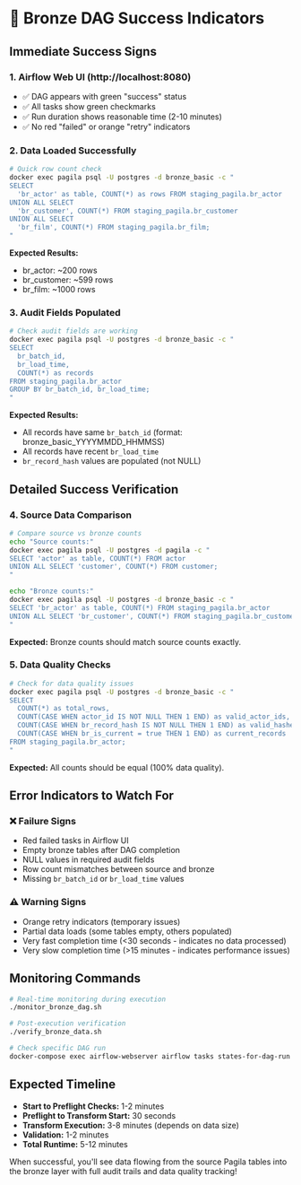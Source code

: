 # 🎯 Bronze DAG Success Indicators

## **Immediate Success Signs**

### 1. **Airflow Web UI (http://localhost:8080)**
- ✅ DAG appears with green "success" status
- ✅ All tasks show green checkmarks
- ✅ Run duration shows reasonable time (2-10 minutes)
- ✅ No red "failed" or orange "retry" indicators

### 2. **Data Loaded Successfully**
```bash
# Quick row count check
docker exec pagila psql -U postgres -d bronze_basic -c "
SELECT 
  'br_actor' as table, COUNT(*) as rows FROM staging_pagila.br_actor 
UNION ALL SELECT 
  'br_customer', COUNT(*) FROM staging_pagila.br_customer
UNION ALL SELECT 
  'br_film', COUNT(*) FROM staging_pagila.br_film;
"
```

**Expected Results:**
- br_actor: ~200 rows  
- br_customer: ~599 rows
- br_film: ~1000 rows

### 3. **Audit Fields Populated**
```bash
# Check audit fields are working
docker exec pagila psql -U postgres -d bronze_basic -c "
SELECT 
  br_batch_id,
  br_load_time,
  COUNT(*) as records
FROM staging_pagila.br_actor 
GROUP BY br_batch_id, br_load_time;
"
```

**Expected Results:**
- All records have same `br_batch_id` (format: bronze_basic_YYYYMMDD_HHMMSS)
- All records have recent `br_load_time` 
- `br_record_hash` values are populated (not NULL)

## **Detailed Success Verification**

### 4. **Source Data Comparison**
```bash
# Compare source vs bronze counts
echo "Source counts:"
docker exec pagila psql -U postgres -d pagila -c "
SELECT 'actor' as table, COUNT(*) FROM actor 
UNION ALL SELECT 'customer', COUNT(*) FROM customer;
"

echo "Bronze counts:"  
docker exec pagila psql -U postgres -d bronze_basic -c "
SELECT 'br_actor' as table, COUNT(*) FROM staging_pagila.br_actor
UNION ALL SELECT 'br_customer', COUNT(*) FROM staging_pagila.br_customer;
"
```

**Expected:** Bronze counts should match source counts exactly.

### 5. **Data Quality Checks**
```bash
# Check for data quality issues
docker exec pagila psql -U postgres -d bronze_basic -c "
SELECT 
  COUNT(*) as total_rows,
  COUNT(CASE WHEN actor_id IS NOT NULL THEN 1 END) as valid_actor_ids,
  COUNT(CASE WHEN br_record_hash IS NOT NULL THEN 1 END) as valid_hashes,
  COUNT(CASE WHEN br_is_current = true THEN 1 END) as current_records
FROM staging_pagila.br_actor;
"
```

**Expected:** All counts should be equal (100% data quality).

## **Error Indicators to Watch For**

### ❌ **Failure Signs**
- Red failed tasks in Airflow UI
- Empty bronze tables after DAG completion
- NULL values in required audit fields
- Row count mismatches between source and bronze
- Missing `br_batch_id` or `br_load_time` values

### ⚠️ **Warning Signs**  
- Orange retry indicators (temporary issues)
- Partial data loads (some tables empty, others populated)
- Very fast completion time (<30 seconds - indicates no data processed)
- Very slow completion time (>15 minutes - indicates performance issues)

## **Monitoring Commands**

```bash
# Real-time monitoring during execution
./monitor_bronze_dag.sh

# Post-execution verification  
./verify_bronze_data.sh

# Check specific DAG run
docker-compose exec airflow-webserver airflow tasks states-for-dag-run bronze_basic_pagila_ingestion 2025-06-23T20:29:54 --output table
```

## **Expected Timeline**
- **Start to Preflight Checks:** 1-2 minutes
- **Preflight to Transform Start:** 30 seconds  
- **Transform Execution:** 3-8 minutes (depends on data size)
- **Validation:** 1-2 minutes
- **Total Runtime:** 5-12 minutes

When successful, you'll see data flowing from the source Pagila tables into the bronze layer with full audit trails and data quality tracking!